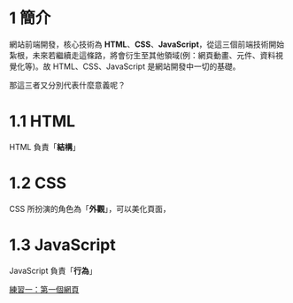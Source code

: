 # 1 簡介

網站前端開發，核心技術為 **HTML**、**CSS**、**JavaScript**，從這三個前端技術開始紮根，未來若繼續走這條路，將會衍生至其他領域\(例：網頁動畫、元件、資料視覺化等\)。故 HTML、CSS、JavaScript 是網站開發中一切的基礎。

那這三者又分別代表什麼意義呢？

# 1.1 HTML

HTML 負責「**結構**」

# 1.2 CSS

CSS 所扮演的角色為「**外觀**」，可以美化頁面，

# 1.3 JavaScript

JavaScript 負責「**行為**」

[練習一：第一個網頁](/assignments/firstweb.md)

